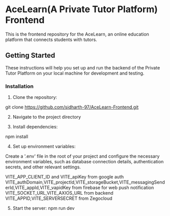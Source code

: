 # AceLearn(A Private Tutor Platform) Frontend

This is the frontend repository for the AceLearn, an online education platform that connects students with tutors.

## Getting Started

These instructions will help you set up and run the backend of the Private Tutor Platform on your local machine for development and testing.

### Installation

1. Clone the repository:

git clone https://github.com/sidharth-97/AceLearn-Frontend.git

2. Navigate to the project directory

3. Install dependencies:

npm install

4. Set up environment variables:

Create a '.env' file in the root of your project and configure the necessary environment variables, such as database connection details, authentication secrets, and other relevant settings.

VITE_APP_CLIENT_ID and VITE_apiKey from google auth
VITE_authDomain,VITE_projectId,VITE_storageBucket,VITE_messagingSenderId,VITE_appId,VITE_vapidKey from firebase for web push notification
VITE_SOCKET_URL,VITE_AXIOS_URL from backend 
VITE_APPID,VITE_SERVERSECRET from Zegocloud

5. Start the server:
npm run dev
